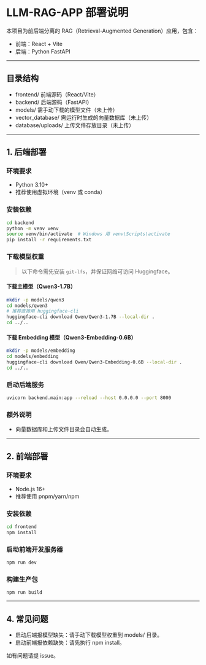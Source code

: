 # LLM-RAG-APP 部署说明

本项目为前后端分离的 RAG（Retrieval-Augmented Generation）应用，包含：
- 前端：React + Vite
- 后端：Python FastAPI

---

## 目录结构
- frontend/  前端源码（React/Vite）
- backend/   后端源码（FastAPI）
- models/    需手动下载的模型文件（未上传）
- vector_database/  需运行时生成的向量数据库（未上传）
- database/uploads/  上传文件存放目录（未上传）

---

## 1. 后端部署

### 环境要求
- Python 3.10+
- 推荐使用虚拟环境（venv 或 conda）

### 安装依赖
```bash
cd backend
python -m venv venv
source venv/bin/activate  # Windows 用 venv\Scripts\activate
pip install -r requirements.txt
```

### 下载模型权重
> 以下命令需先安装 `git-lfs`，并保证网络可访问 Huggingface。

#### 下载主模型（Qwen3-1.7B）
```bash
mkdir -p models/qwen3
cd models/qwen3
# 推荐直接用 huggingface-cli
huggingface-cli download Qwen/Qwen3-1.7B --local-dir .
cd ../..
```

#### 下载 Embedding 模型（Qwen3-Embedding-0.6B）
```bash
mkdir -p models/embedding
cd models/embedding
huggingface-cli download Qwen/Qwen3-Embedding-0.6B --local-dir .
cd ../..
```

### 启动后端服务
```bash
uvicorn backend.main:app --reload --host 0.0.0.0 --port 8000
```

### 额外说明
- 向量数据库和上传文件目录会自动生成。

---

## 2. 前端部署

### 环境要求
- Node.js 16+
- 推荐使用 pnpm/yarn/npm

### 安装依赖
```bash
cd frontend
npm install
```

### 启动前端开发服务器
```bash
npm run dev
```

### 构建生产包
```bash
npm run build
```

---

## 4. 常见问题
- 启动后端报模型缺失：请手动下载模型权重到 models/ 目录。
- 启动前端报依赖缺失：请先执行 npm install。

如有问题请提 issue。
